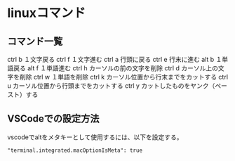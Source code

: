 # linuxコマンド

## コマンド一覧

ctrl b １文字戻る
ctrl f １文字進む
ctrl a 行頭に戻る
ctrl e 行末に進む
alt b １単語戻る
alt f １単語進む
ctrl h カーソルの前の文字を削除
ctrl d カーソル上の文字を削除
ctrl w １単語を削除
ctrl k カーソル位置から行末までをカットする
ctrl u カーソル位置から行頭までをカットする
ctrl y カットしたものをヤンク（ペースト）する

## VSCodeでの設定方法

vscodeでaltをメタキーとして使用するには、以下を設定する。  

```text
"terminal.integrated.macOptionIsMeta": true
```
